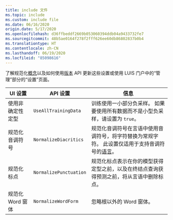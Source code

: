 ```yaml
---
title: include 文件
ms.topic: include
ms.custom: include file
ms.date: 06/16/2020
origin.date: 5/17/2020
ms.openlocfilehash: d36ffbeddf2669b053060394ddb04a9433732fe7
ms.sourcegitcommit: 48b5ae0164f278f2fff626ee60db86802837b0b4
ms.translationtype: HT
ms.contentlocale: zh-CN
ms.lasthandoff: 06/19/2020
ms.locfileid: "85098616"
---
```

了解规范化[概念](../luis-concept-utterance.md#utterance-normalization-for-diacritics-and-punctuation)以及如何使用[版本](https://dev.cognitive.azure.cn/docs/services/5890b47c39e2bb17b84a55ff/operations/versions-update-application-version-settings) API 更新这些设置或使用 LUIS 门户中的“管理”部分的“设置”页面。


|UI 设置|API 设置|信息|
|--|--|--|
|使用非确定性定型|`UseAllTrainingData`|训练使用一小部分负采样。 如果要使用所有数据而不是小型负采样，请设置为 `true`。 |
|规范化音调符号|`NormalizeDiacritics`|规范化音调符号在言语中使用音调符号，将字符替换为常规字符。 此设置仅适用于支持音调符号的[语言](../luis-reference-application-settings.md#diacritics-normalization)。|
|规范化标点|`NormalizePunctuation`|规范化标点表示在你的模型获得定型之前，以及在终结点查询获得预测之前，将从言语中删除标点。|
|规范化 Word 窗体|`NormalizeWordForm`|忽略根以外的 Word 窗体。|
